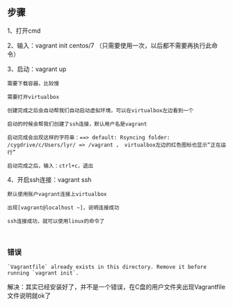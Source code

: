 ## 步骤

1、打开cmd

2、输入：vagrant init centos/7 （只需要使用一次，以后都不需要再执行此命令）

3、启动：vagrant up

```text
需要下载容器，比较慢

需要打开virtualbox

创建完成之后会自动帮我们自动启动虚拟环境，可以在virtualbox左边看到一个

启动的时候会帮我们创建了ssh连接，默认用户名是vagrant

启动完成会出现这样的字符串：==> default: Rsyncing folder: /cygdrive/c/Users/lyr/ => /vagrant ， virtualbox左边的红色图标也显示“正在运行”

启动完成之后，输入：ctrl+c，退出

```

4、开启ssh连接：vagrant ssh
```text
默认使用账户vagrant连接上virtualbox

出现[vagrant@localhost ~]，说明连接成功

ssh连接成功，就可以使用linux的命令了



```

### 错误

```text
`Vagrantfile` already exists in this directory. Remove it before running `vagrant init`.
```

解决：其实已经安装好了，并不是一个错误，在C盘的用户文件夹出现Vagrantfile文件说明就ok了  















